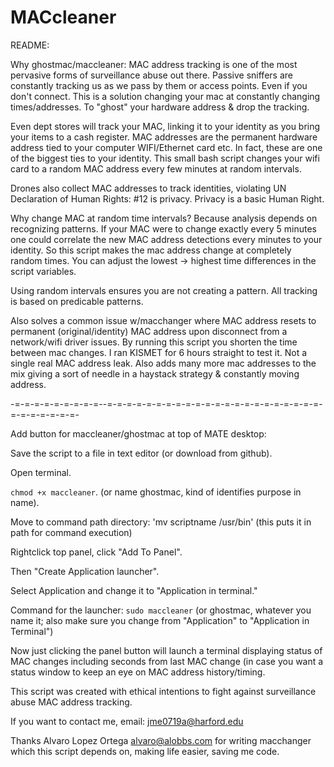 # MACcleaner
README:

Why ghostmac/maccleaner: MAC address tracking is one of the most
pervasive forms of surveillance abuse out there. Passive sniffers
are constantly tracking us as we pass by them or access points. Even
if you don't connect. This is a solution changing your mac at constantly
changing times/addresses. To "ghost" your hardware address & drop the
tracking.

Even dept stores will track your MAC, linking it to your identity as
you bring your items to a cash register. MAC addresses are the permanent 
hardware address tied to your computer WIFI/Ethernet card etc. In fact,
these are one of the biggest ties to your identity. This small bash script 
changes your wifi card to a random MAC address every few minutes at 
random intervals. 

Drones also collect MAC addresses to track identities, violating 
UN Declaration of Human Rights: #12 is privacy. Privacy is a basic
Human Right.

Why change MAC at random time intervals? Because analysis depends on recognizing 
patterns. If your MAC were to change exactly every 5 minutes one could 
correlate the new MAC address detections every minutes to your identity. 
So this script makes the mac address change at completely random times. 
You can adjust the lowest -> highest time differences in the script variables.

Using random intervals ensures you are not creating a pattern. All tracking
is based on predicable patterns.

Also solves a common issue w/macchanger where MAC address resets to permanent
(original/identity) MAC address upon disconnect from a network/wifi driver
issues. By running this script you shorten the time between mac changes. I ran
KISMET for 6 hours straight to test it. Not a single real MAC address leak. Also
adds many more mac addresses to the mix giving a sort of needle in a haystack 
strategy & constantly moving address.


-=-=-=-=-=-=-=-=-=--=-=-=-=-=-=-=-=-=-=-=-=-=-=-=-=-=-=-=-=-=-=-=-=-=-=-=-=-=-


Add button for maccleaner/ghostmac at top of MATE desktop:

Save the script to a file in text editor (or download from github).

Open terminal.

`chmod +x maccleaner`. 
(or name ghostmac, kind of identifies purpose in name). 

Move to command path directory:
'mv scriptname /usr/bin' (this puts it in path for command execution)

Rightclick top panel, click "Add To Panel". 

Then "Create Application launcher". 

Select Application and change it to "Application in terminal." 

Command for the launcher: `sudo maccleaner` (or ghostmac, whatever
you name it; also make sure you change from "Application" to 
"Application in Terminal")

Now just clicking the panel button will launch a terminal displaying status
of MAC changes including seconds from last MAC change (in case
you want a status window to keep an eye on MAC address history/timing.

This script was created with ethical intentions to fight against surveillance
abuse MAC address tracking. 

If you want to contact me, email: jme0719a@harford.edu

Thanks Alvaro Lopez Ortega <alvaro@alobbs.com> for writing macchanger which
this script depends on, making life easier, saving me code.
